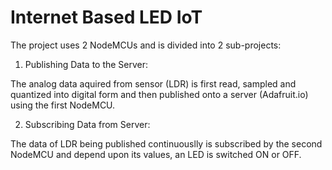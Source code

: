 # Internet Based LED IoT
The project uses 2 NodeMCUs and is divided into 2 sub-projects:

1. Publishing Data to the Server:

The analog data aquired from sensor (LDR) is first read, sampled and quantized into digital form and then published onto a server (Adafruit.io) using the first NodeMCU.

2. Subscribing Data from Server:

The data of LDR being published continuouslly is subscribed by the second NodeMCU and depend upon its values, an LED is switched ON or OFF.
